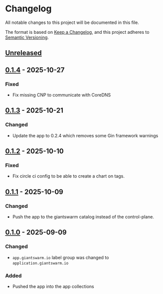 # Changelog

All notable changes to this project will be documented in this file.

The format is based on [Keep a Changelog](https://keepachangelog.com/en/1.0.0/),
and this project adheres to [Semantic Versioning](https://semver.org/spec/v2.0.0.html).

## [Unreleased]

## [0.1.4] - 2025-10-27

### Fixed

- Fix missing CNP to communicate with CoreDNS

## [0.1.3] - 2025-10-21

### Changed

- Update the app to 0.2.4 which removes some Gin framework warnings

## [0.1.2] - 2025-10-10

### Fixed

- Fix circle ci config to be able to create a chart on tags.

## [0.1.1] - 2025-10-09

### Changed

- Push the app to the giantswarm catalog instead of the control-plane.

## [0.1.0] - 2025-09-09

### Changed

- `app.giantswarm.io` label group was changed to `application.giantswarm.io`

### Added
 
- Pushed the app into the app collections

[Unreleased]: https://github.com/giantswarm/alertmanager-to-github-app/compare/v0.1.4...HEAD
[0.1.4]: https://github.com/giantswarm/alertmanager-to-github-app/compare/v0.1.3...v0.1.4
[0.1.3]: https://github.com/giantswarm/alertmanager-to-github-app/compare/v0.1.2...v0.1.3
[0.1.2]: https://github.com/giantswarm/alertmanager-to-github-app/compare/v0.1.1...v0.1.2
[0.1.1]: https://github.com/giantswarm/alertmanager-to-github-app/compare/v0.1.0...v0.1.1
[0.1.0]: https://github.com/giantswarm/alertmanager-to-github-app/releases/tag/v0.1.0
